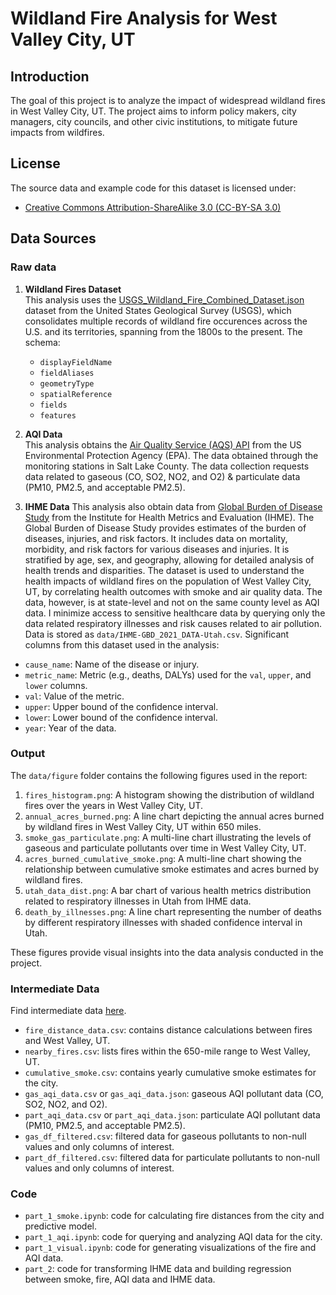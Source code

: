 # Wildland Fire Analysis for West Valley City, UT

## Introduction
The goal of this project is to analyze the impact of widespread wildland fires in West Valley City, UT. The project aims to inform policy makers, city managers, city councils, and other civic institutions, to mitigate future impacts from wildfires.

## License
The source data and example code for this dataset is licensed under:
- [Creative Commons Attribution-ShareAlike 3.0 (CC-BY-SA 3.0)](https://creativecommons.org/licenses/by-sa/3.0/deed.en)

## Data Sources
### Raw data
1. **Wildland Fires Dataset**   
This analysis uses the [USGS_Wildland_Fire_Combined_Dataset.json](https://www.sciencebase.gov/catalog/item/61aa537dd34eb622f699df81) dataset from the United States Geological Survey (USGS),
which consolidates multiple records of wildland fire occurences across the U.S. and its territories, spanning from the 1800s to the present. 
The schema:
    - `displayFieldName`
    - `fieldAliases`
    - `geometryType`
    - `spatialReference`
    - `fields`
    - `features`

2. **AQI Data**     
This analysis obtains the [Air Quality Service (AQS) API](https://aqs.epa.gov/aqsweb/documents/data_api.html) from the US Environmental Protection Agency (EPA). The data obtained through the monitoring stations in Salt Lake County. The data collection requests data related to gaseous (CO, SO2, NO2, and O2) & particulate data (PM10, PM2.5, and acceptable PM2.5).

3. **IHME Data**
This analysis also obtain data from [Global Burden of Disease Study](https://vizhub.healthdata.org/gbd-results/) from the Institute for Health Metrics and Evaluation (IHME). The Global Burden of Disease Study provides estimates of the burden of diseases, injuries, and risk factors. It includes data on mortality, morbidity, and risk factors for various diseases and injuries. It is stratified by age, sex, and geography, allowing for detailed analysis of health trends and disparities. The dataset is used to understand the health impacts of wildland fires on the population of West Valley City, UT, by correlating health outcomes with smoke and air quality data. The data, however, is at state-level and not on the same county level as AQI data. I minimize access to sensitive healthcare data by querying only the data related respiratory illnesses and risk causes related to air pollution.
Data is stored as `data/IHME-GBD_2021_DATA-Utah.csv`.
Significant columns from this dataset used in the analysis:
- `cause_name`: Name of the disease or injury.
- `metric_name`: Metric (e.g., deaths, DALYs) used for the `val`, `upper`, and `lower` columns.
- `val`: Value of the metric.
- `upper`: Upper bound of the confidence interval.
- `lower`: Lower bound of the confidence interval.
- `year`: Year of the data.

### Output 
The `data/figure` folder contains the following figures used in the report:
1. `fires_histogram.png`: A histogram showing the distribution of wildland fires over the years in West Valley City, UT.
2. `annual_acres_burned.png`: A line chart depicting the annual acres burned by wildland fires in West Valley City, UT within 650 miles.
3. `smoke_gas_particulate.png`: A multi-line chart illustrating the levels of gaseous and particulate pollutants over time in West Valley City, UT.
4. `acres_burned_cumulative_smoke.png`: A multi-line chart showing the relationship between cumulative smoke estimates and acres burned by wildland fires.
5. `utah_data_dist.png`: A bar chart of various health metrics distribution related to respiratory illnesses in Utah from IHME data.
6. `death_by_illnesses.png`: A line chart representing the number of deaths by different respiratory illnesses with shaded confidence interval in Utah.

These figures provide visual insights into the data analysis conducted in the project.



### Intermediate Data
Find intermediate data [here](https://drive.google.com/drive/folders/1y2Y7d4Ub1OpWUXfFkIDTmYiJFBVUp7zg?usp=sharing).
- `fire_distance_data.csv`: contains distance calculations between fires and West Valley, UT.
- `nearby_fires.csv`: lists fires within the 650-mile range to West Valley, UT.
- `cumulative_smoke.csv`: contains yearly cumulative smoke estimates for the city.
- `gas_aqi_data.csv` or `gas_aqi_data.json`: gaseous AQI pollutant data (CO, SO2, NO2, and O2).
- `part_aqi_data.csv` or `part_aqi_data.json`: particulate AQI pollutant data (PM10, PM2.5, and acceptable PM2.5).
- `gas_df_filtered.csv`: filtered data for gaseous pollutants to non-null values and only columns of interest.
- `part_df_filtered.csv`: filtered data for particulate pollutants to non-null values and only columns of interest.

### Code
- `part_1_smoke.ipynb`: code for calculating fire distances from the city and predictive model.
- `part_1_aqi.ipynb`: code for querying and analyzing AQI data for the city.
- `part_1_visual.ipynb`:  code for generating visualizations of the fire and AQI data.
- `part_2`: code for transforming IHME data and building regression between smoke, fire, AQI data and IHME data.
